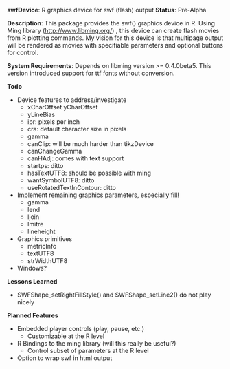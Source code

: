__swfDevice__: R graphics device for swf (flash) output
__Status__: Pre-Alpha

__Description__: This package provides the swf() graphics device in R.  Using Ming library (http://www.libming.org/) , this device can create flash movies from R plotting commands.  My vision for this device is that multipage output will be rendered as movies with specifiable parameters and optional buttons for control. 

__System Requirements__: Depends on libming version >= 0.4.0beta5.  This version introduced support for ttf fonts without conversion.

__Todo__

* Device features to address/investigate
	- xCharOffset yCharOffset            
	- yLineBias
	- ipr: pixels per inch             
	- cra: default character size in pixels
	- gamma                  
	- canClip: will be much harder than tikzDevice                 	
	- canChangeGamma
	- canHAdj: comes with text support
	- startps: ditto        
	- hasTextUTF8: should be possible with ming
	- wantSymbolUTF8: ditto 
	- useRotatedTextInContour: ditto 
* Implement remaining graphics parameters, especially fill! 
	- gamma  
	- lend
	- ljoin
	- lmitre
	- lineheight
* Graphics primitives 
	- metricInfo
	- textUTF8       
	- strWidthUTF8
* Windows?

__Lessons Learned__

* SWFShape\_setRightFillStyle() and SWFShape\_setLine2() do not play nicely


__Planned Features__

* Embedded player controls (play, pause, etc.)
	- Customizable at the R level 
* R Bindings to the ming library (will this really be useful?)
	- Control subset of parameters at the R level
* Option to wrap swf in html output
